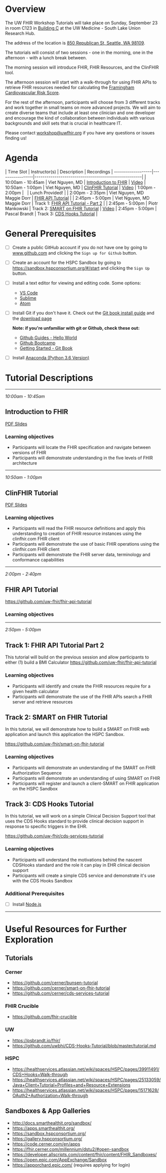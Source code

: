 # Overview
The UW FHIR Workshop Tutorials will take place on Sunday, September 23 in room C123 in [Building C](https://www.uwmedicine.org/research/sites-facilities/slu/maps-contacts) at the UW Medicine - South Lake Union Research Hub. 

The address of the location is [850 Republican St, Seattle, WA 98109](https://goo.gl/maps/Z3wTR9A5iVP2). 

The tutorials will consist of two sessions - one in the morning, one in the afternoon - with a lunch break between.  

The morning session will introduce FHIR, FHIR Resources, and the ClinFHIR tool. 

The afternoon session will start with a walk-through for using FHIR APIs to retrieve FHIR resources needed for calculating the [Framingham Cardiovascular Risk Score](https://en.wikipedia.org/wiki/Framingham_Risk_Score).

For the rest of the afternoon, participants will choose from 3 different tracks and work together in small teams on more advanced projects. 
We will aim to create diverse teams that include at least one clinician and one developer and encourage the kind of collaboration between individuals with various backgrounds and skill sets that is crucial in healthcare IT.

Please contact <a href='mailto:workshop@uwfhir.org'>workshop@uwfhir.org</a> if you have any questions or issues finding us!

# Agenda

| Time Slot          | Instructor(s) |  Description  |  Recordings
| -------------------|-----------------|------------------------------------------------------|
| 10:00am - 10:45am  | Viet Nguyen, MD | [Introduction to FHIR](#introduction-to-fhir)        |  [Video](https://vimeo.com/296068669)
| 10:50am - 1:00pm   | Viet Nguyen, MD | [ClinFHIR Tutorial](#clinfhir-tutorial)          |  [Video](https://vimeo.com/296069454)
| 1:00pm - 2:00pm    | &nbsp; |   Lunch Provided!     |
| 2:00pm - 2:35pm    | Viet Nguyen, MD <br /> Maggie Dorr | [FHIR API Tutorial](#fhir-api-tutorial) |
| 2:45pm - 5:00pm    | Viet Nguyen, MD <br /> Maggie Dorr | Track 1: [FHIR API Tutorial - Part 2](#track-1-fhir-api-tutorial-part-2) |
| 2:45pm - 5:00pm    | Piotr Mankowski | Track 2: [SMART on FHIR Tutorial](#track-2-smart-on-fhir-tutorial) | [Video](https://vimeo.com/293222506)
| 2:45pm - 5:00pm    | Pascal Brandt | Track 3: [CDS Hooks Tutorial](#track-3-cds-hooks-tutorial) |

# General Prerequisites
- [ ] Create a public GitHub account if you do not have one by going to www.github.com and clicking the `Sign up for Github` button.

- [ ] Create an account for the HSPC Sandbox by going to https://sandbox.hspconsortium.org/#/start and clicking the `Sign Up` button.

- [ ] Install a text editor for viewing and editing code. Some options:
    * [VS Code](https://code.visualstudio.com/)
    * [Sublime](https://www.sublimetext.com/)
    * [Atom](https://atom.io/)

- [ ] Install Git if you don't have it. Check out the [Git book install guide](https://git-scm.com/book/en/v2/Getting-Started-Installing-Git) and the [download page](https://git-scm.com/downloads)
    
    **Note: if you're unfamiliar with git or Github, check these out:**
    - [Github Guides - Hello World](https://guides.github.com/activities/hello-world/)
    - [Github Bootcamp](https://help.github.com/categories/bootcamp/)
    - [Getting Started - Git Book](https://git-scm.com/book/en/v2/Getting-Started-About-Version-Control)

- [ ] Install [Anaconda (Python 3.6 Version)](https://docs.anaconda.com/anaconda/install/)

# Tutorial Descriptions

---
*10:00am - 10:45am*
## Introduction to FHIR
[PDF Slides](/tutorials/files/UW_FHIR_Workshop-Intro_To_FHIR.pdf)

### Learning objectives
- Participants will locate the FHIR specification and navigate between versions of FHIR
- Participants will demonstrate understanding in the five levels of FHIR architecture

--- 
*10:50am - 1:00pm*

## ClinFHIR Tutorial
[PDF Slides](/tutorials/files/UW_ClinFHIR_Tutorial.pdf)

### Learning objectives
- Participants will read the FHIR resource definitions and apply this understanding to creation of FHIR resource instances using the clinfhir.com FHIR client
- Participants will demonstrate the use of basic FHIR operations using the clinfhir.com FHIR client
- Participants will demonstrate the FHIR server data, terminology and conformance capabilities

--- 
*2:00pm - 2:40pm*
## FHIR API Tutorial

https://github.com/uw-fhir/fhir-api-tutorial

### Learning objectives


---
*2:50pm - 5:00pm*


## Track 1: FHIR API Tutorial Part 2
This tutorial will build on the previous session and allow participants to either (1) build a BMI Calculator 
https://github.com/uw-fhir/fhir-api-tutorial

### Learning objectives
- Participants will identify and create the FHIR resources require for a given health calculator
- Participants will demonstrate the use of the FHIR APIs search a FHIR server and retrieve resources

## Track 2: SMART on FHIR Tutorial
In this tutorial, we will demonstrate how to build a SMART on FHIR web application and launch this application the HSPC Sandbox.

https://github.com/uw-fhir/smart-on-fhir-tutorial

### Learning objectives
- Participants will demonstrate an understanding of the SMART on FHIR Authorization Sequence
- Participants will demonstrate an understanding of using SMART on FHIR  
- Participants will register and launch a client-SMART on FHIR application on the HSPC Sandbox

## Track 3: CDS Hooks Tutorial
In this tutorial, we will work on a simple Clinical Decision Support tool that uses the CDS Hooks standard 
to provide clinical decision support in response to specific triggers in the EHR.

https://github.com/uw-fhir/cds-services-tutorial

### Learning objectives
- Participants will understand the motivations behind the nascent CDSHooks standard and the role it can play in EHR clinical decision support
- Participants will create a simple CDS service and demonstrate it's use with the CDS Hooks Sandbox

### Additional Prerequisites
- [ ] Install [Node.js](https://nodejs.org/en/download/)

---

# Useful Resources for Further Exploration

## Tutorials

### Cerner
- https://github.com/cerner/bunsen-tutorial
- https://github.com/cerner/smart-on-fhir-tutorial
- https://github.com/cerner/cds-services-tutorial

### FHIR Crucible
- https://github.com/fhir-crucible

### UW
- https://psbrandt.io/fhir/
- https://github.com/uwbhi/CDS-Hooks-Tutorial/blob/master/tutorial.md

### HSPC
- https://healthservices.atlassian.net/wiki/spaces/HSPC/pages/39911491/CDS+Hooks+Walk-through
- https://healthservices.atlassian.net/wiki/spaces/HSPC/pages/25133059/Java+Client+Tutorial+Profiles+and+Resource+Extensions
- https://healthservices.atlassian.net/wiki/spaces/HSPC/pages/15171628/OAuth2+Authorization+Walk-through


## Sandboxes & App Galleries
- http://docs.smarthealthit.org/sandbox/
- https://apps.smarthealthit.org/
- https://sandbox.hspconsortium.org/
- https://gallery.hspconsortium.org/
- https://code.cerner.com/en/apps
- https://fhir.cerner.com/millennium/dstu2/#open-sandbox
- https://developer.allscripts.com/content/fhir/content/FHIR_Sandboxes/
- https://open.epic.com/AppExchange/Sandbox
- https://apporchard.epic.com/ (requires applying for login)


